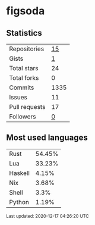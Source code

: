 # figsoda


## Statistics

<table>
    <tr>
        <td>Repositories</td>
        <td><a href="https://github.com/figsoda?tab=repositories">15</a></td>
    </tr>
    <tr>
        <td>Gists</td>
        <td><a href="https://gist.github.com/figsoda">1</a></td>
    </tr>
    <tr>
        <td>Total stars</td>
        <td>24</td>
    </tr>
    <tr>
        <td>Total forks</td>
        <td>0</td>
    </tr>
    <tr>
        <td>Commits</td>
        <td>1335</td>
    </tr>
    <tr>
        <td>Issues</td>
        <td>11</td>
    </tr>
    <tr>
        <td>Pull requests</td>
        <td>17</td>
    </tr>
    <tr>
        <td>Followers</td>
        <td><a href="https://github.com/figsoda?tab=followers">0</a></td>
    </tr>
</table>


## Most used languages

<table>
<tr><td>Rust</td><td>54.45%</td></tr>
<tr><td>Lua</td><td>33.23%</td></tr>
<tr><td>Haskell</td><td>4.15%</td></tr>
<tr><td>Nix</td><td>3.68%</td></tr>
<tr><td>Shell</td><td>3.3%</td></tr>
<tr><td>Python</td><td>1.19%</td></tr>
</table>


<sub>Last updated: 2020-12-17 04:26:20 UTC</sub>
